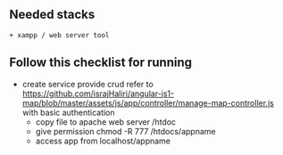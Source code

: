 ## Needed stacks
    + xampp / web server tool

## Follow this checklist for running
  + create service provide crud refer to https://github.com/israjHaliri/angular-js1-map/blob/master/assets/js/app/controller/manage-map-controller.js with basic authentication
	+ copy file to apache web server /htdoc
	+ give permission chmod -R 777 /htdocs/appname
	+ access app from localhost/appname
